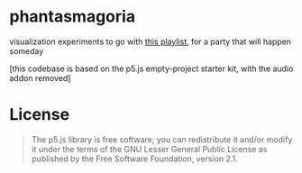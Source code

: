 # phantasmagoria

visualization experiments to go with [this playlist][playlist], for a party that will happen someday

[playlist]: https://open.spotify.com/playlist/1TWWRFFduKQdCGVFRWGecJ?si=JghdbNPGSyGNZmQiDd8Fsw

[this codebase is based on the p5.js empty-project starter kit, with the audio addon removed]

# License

> The p5.js library is free software; you can redistribute it and/or modify it under the terms of the GNU Lesser General Public License as published by the Free Software Foundation, version 2.1.
